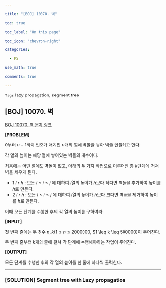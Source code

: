```yaml
---

title: "[BOJ] 10070. 벽"

toc: true

toc_label: "On this page"

toc_icon: "chevron-right"

categories:

  - PS

use_math: true

comments: true

---
```


`Tags` lazy propagation, segment tree

## [BOJ] 10070. 벽

[BOJ 10070. 벽 문제 링크](https://www.acmicpc.net/problem/10070)

**[PROBLEM]**

$0$부터 $n-1$까지 번호가 매겨진 $n$개의 열에 벽돌을 쌓아 벽을 만들려고 한다.

각 열의 높이는 해당 열에 쌓여있는 벽돌의 개수이다.

처음에는 어떤 열에도 벽돌이 없고, 아래의 두 가지 작업으로 이루어진 총 $k$단계에 거쳐 벽을 세우게 된다.

- $1$ $l$ $r$ $h$ : 모든 $l \leq i \leq j$ 에 대하여 $i$열의 높이가 $h$보다 작다면 벽돌을 추가하여 높이를 $h$로 만든다.
- $2$ $l$ $r$ $h$ : 모든 $l \leq i \leq j$ 에 대하여 $i$열의 높이가 $h$보다 크다면 벽돌을 제거하여 높이를 $h$로 만든다.

이때 모든 단계를 수행한 후의 각 열의 높이를 구하여라.

**[INPUT]**

첫 번째 줄에는 두 정수 $n, k$($1 \leq n \leq 2000000$, $1 \leq k \leq 500000)이 주어진다.

두 번째 줄부터 $k$개의 줄에 걸쳐 각 단계에 수행해야하는 작업이 주어진다.

**[OUTPUT]**

모든 단계를 수행한 후의 각 열의 높이를 한 줄에 하나씩 출력한다.

---

### [SOLUTION] Segment tree with Lazy propagation





















